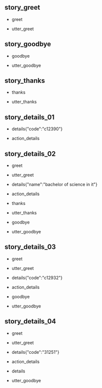 ## story_greet
* greet
 - utter_greet
 
## story_goodbye
* goodbye
 - utter_goodbye

## story_thanks
* thanks
 - utter_thanks

## story_details_01
* details{"code":"c12390"}
 - action_details
 
## story_details_02
* greet
 - utter_greet
* details{"name":"bachelor of science in it"}
 - action_details
* thanks
 - utter_thanks
* goodbye
 - utter_goodbye 
 
## story_details_03
* greet
 - utter_greet
* details{"code":"c12932"}
 - action_details
* goodbye
 - utter_goodbye 
 
## story_details_04
* greet
 - utter_greet
* details{"code":"31251"}
 - action_details
* details
 - utter_goodbye 